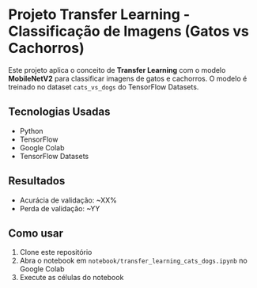 # Projeto Transfer Learning - Classificação de Imagens (Gatos vs Cachorros)

Este projeto aplica o conceito de **Transfer Learning** com o modelo **MobileNetV2** para classificar imagens de gatos e cachorros. O modelo é treinado no dataset `cats_vs_dogs` do TensorFlow Datasets.

##  Tecnologias Usadas
- Python
- TensorFlow
- Google Colab
- TensorFlow Datasets

##  Resultados

- Acurácia de validação: ~XX%
- Perda de validação: ~YY

##  Como usar
1. Clone este repositório
2. Abra o notebook em `notebook/transfer_learning_cats_dogs.ipynb` no Google Colab
3. Execute as células do notebook
